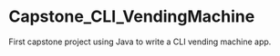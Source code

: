 # Capstone_CLI_VendingMachine
First capstone project using Java to write a CLI vending machine app.
